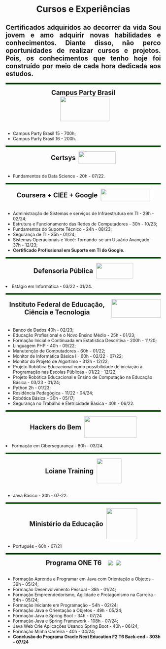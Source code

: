 <h1 align="center"> Cursos e Experiências </h1>

<h2 align="justify" >Certificados adquiridos ao decorrer da vida
 Sou jovem e amo adquirir novas habilidades e conhecimentos. Diante disso, não perco oportunidades de realizar cursos e projetos. Pois, os conhecimentos que tenho hoje foi construído por meio de cada hora dedicada aos estudos. </h2>


<hr style="border: 2px inset green;">
    <div style="text-align: center;">
        <h2 style="margin: 0"> Campus Party Brasil </h2>
        <a href="https://brasil.campus-party.org/">
            <img src="https://brasil.campus-party.org/wp-content/uploads/2021/11/LOGO_CPBRASIL-GOUVEA_BRANCO_RGB.png" height="80" width="160" style="margin-left: 10px">
        </a>   
    </div>
    <br>
    <ul>
        <li>Campus Party Brasil 15 - 700h; </li>
        <li>Campus Party Brasil 16 - 200h.</li>
    </ul> 
</hr>


<hr style = "border: 2px inset green;">
    <div style="display: flex; align-items: center; justify-content: center">
        <h2 style="margin: 0;"> Certsys</h2>
        <a href="https://www.certsys.com.br/">
            <img src="https://static.wixstatic.com/media/cc5610_bd00077ed9314b59b8600729e9027de6~mv2.png/v1/fill/w_129,h_38,al_c,q_85,usm_0.66_1.00_0.01,enc_auto/logo-horizontal-sem-fundo-1000x2000px_ed.png" height="40" width="120" style="margin-left: 10px">
        </a>    
    </div>
    <br>
    <ul>
        <li>Fundamentos de Data Science - 20h - 07/22.</li>
    </ul>
</hr>


<hr style = "border: 2px inset green;">
    <div  style="display: flex; align-items: center; justify-content: center;">
        <h2 style="margin: 0;"> Coursera + CIEE + Google</h2>
        <a href="https://www.coursera.org/">
            <img src="https://d3njjcbhbojbot.cloudfront.net/api/utilities/v1/imageproxy/https://coursera-university-assets.s3.amazonaws.com/e7/151f8a6d29490b8b5b1d3ef387eb82/removebg-preview.png?auto=format%2Ccompress&dpr=1&w=160&h=32" height="40" width="160" style="margin-left: 10px;">
        </a>
    </div>
    <br>
    <ul>
        <li> Administração de Sistemas e serviços de Infraestrutura em TI - 29h - 02/24;</li>
        <li> Estrutura e Funcionamento das Redes de Computadores - 30h - 10/23;</li>
        <li>Fundamentos do Suporte Técnico - 24h - 08/23;</li>
        <li>Segurança de TI - 35h - 01/24;</li>
        <li>Sistemas Operacionais e Você: Tornando-se um Usuário Avançado - 37h - 12/23;</li>
        <li><strong>Certificado Profissional em Suporte em TI do Google.</strong></li>
    </ul>
</hr>


<hr style ="border: 2px inset green;">
    <div style="display: flex; align-items: center; justify-content: center;"> 
        <h2 style="margin: 0;"> Defensoria Pública </h2>
        <a href="https://www.defensoria.ba.def.br/">
            <img src="https://www.defensoria.ba.def.br/wp-content/themes/defensoria/imgs/logo.png" height="50" width="120" style="margin-left: 10px;">
        </a>
    </div>
    <br>
    <lu>
        <li>Estágio em Informática - 03/22 - 01/24.</li>
    </lu>
</hr>


<hr style="border: 2px inset green;">
    <div style="display: flex; align-items: center; justify-content: center; text-align: center">
        <h2 style="margin: 0;"> Instituto Federal de Educação, Ciência  e Tecnologia </h2>
        <img src="https://portal.tco.ifsuldeminas.edu.br/images/Campus/marcaoficial/IntitutoFederal-aplica%C3%A7%C3%B5es-horizontais-02.png" height="60" width="160" style="margin-left: 10px;">
    </div>
    <br>
     <ul>
        <li> Banco de Dados 40h - 02/23;</li>
        <li> Educação Profissional e o Novo Ensino Médio - 25h - 01/23;</li>
        <li> Formação Inicial e Continuada em Estatística Descritiva - 200h - 11/20;</li>
        <li>Linguagem PHP - 40h - 09/22;</li>
        <li>Manutenção de Computadores - 60h - 01/22;</li>
        <li>Monitor de Informática Básica I - 60h - 02/22 - 07/22;</li>
        <li>Monitor do Projeto de Algortimo - 312h - 12/22;</li>
        <li>Projeto Robótica Educacional como possibilidade de iniciação à Programação nas Escolas Públicas - 01/22 - 12/22;</li>
        <li>Projeto Robótica Educacional e Ensino de Computação na Educação Básica - 03/23 - 01/24;</li>
        <li> Python 2h - 01/23;</li>
        <li> Residência Pedagógica - 11/22 - 04/24;</li>
        <li>Robótica Básica - 30h - 05/17;</li>
        <li>Segurança no Trabalho e Eletricidade Básica - 40h - 06/22.</li>
    </ul>
</hr>

<hr style="border: 2px inset green;">
    <div style="display: flex; align-items: center; justify-content: center;">
        <h2 style="margin: 0;">Hackers do Bem</h2>
        <a href="https://www.coursera.org/">
            <img src="https://www.rnp.br/arquivos/2023-06/microsoftteams-image_33.png?VersionId=Xig2dtEriSRSc9Y_UHlTmh370mD.Q_z1" height="70" width="170" style="margin-left: 10px;">
        </a>
    </div>
    <br>
    <lu>
        <li>Formação em Cibersegurança - 80h - 03/24.</li>
    </lu>
</hr>


<hr style = "border: 2px inset green;">
    <div style="display:flex; align-items: center; justify-content: center;">
        <h2 style="margin: 0;"> Loiane Training</h2>
        <a href="https://loiane.training/">
            <img src="https://cdn.jsdelivr.net/gh/devicons/devicon@latest/icons/angular/angular-original.svg" height="80" width="80" style="margin-left: 10px">
        </a>
    </div> 
    <br>
    <ul>
        <li>Java Básico - 30h - 07-22.</li>
    </ul>
</hr>


<hr style="border: 2px inset green;">
    <div style="display:flex; align-items: center; justify-content: center">
        <h2 style="margin: 0;">Ministério da Educação</h2>
        <a href="https://avamec.mec.gov.br/#/">
            <img src="https://avamec.mec.gov.br/assets/images/marca/footer/sistema.svg" height="100" width="100" style="margin-left: 10px" >
        </a>
    </div>
    <ul>
        <li>Português - 60h - 07/21</li>
    </ul>
</hr>

<hr style="border: 2px inset green;">
    <div style="display: flex; align-items: center; justify-content: center; text-align: center"> 
        <h2 style="margin: 0;">Programa ONE T6</h2>
        <a href="https://www.oracle.com/br/education/oracle-next-education/" style="display: flex; align-items: center; margin-left: 10px;">
            <img src="https://cursos.alura.com.br/assets/images/logos/logo-alura.svg" height="" style="margin-left: 10px">
            <img src="https://cdn2.gnarususercontent.com.br/1/1221562/b6256fa6-5fde-4cdd-a4a3-d33ebc90bb6c.png" style="margin-left: 10px">
        </a>    
    </div>
    <br>
    <ul>
        <li>Formação Aprenda a Programar em Java com Orientação a Objetos - 39h - 05/24;</li>
        <li>Formação Desenvolvimento Pessoal - 38h - 01/24;</li>
        <li>Formação Empreendedorismo, Agilidade e Protagonismo na Carreira - 54h - 05/24;</li>
        <li>Formação Iniciante em Programação - 54h - 02/24;</li>
        <li>Formação Java e Orientação a Objetos - 49h - 05/24;</li>
        <li>Formação Java e Spring Boot - 34h - 07/24</li>
        <li>Formação Java e Spring Framework - 108h - 07/24;</li>
        <li>Java Web Crie Aplicações Usando Spring Boot - 40h - 06/24;</li>
        <li>Formação Minha Carreira - 40h - 04/24;</li>
        <li><strong>Conclusão do Programa Oracle Next Education F2 T6 Back-end - 303h - 07/24</strong></li>
    </ul>
</hr>